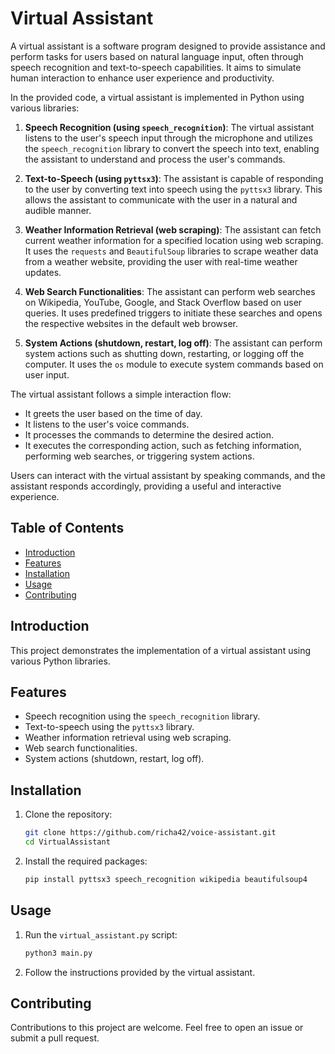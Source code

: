 # Virtual Assistant

A virtual assistant is a software program designed to provide assistance and perform tasks for users based on natural language input, often through speech recognition and text-to-speech capabilities. It aims to simulate human interaction to enhance user experience and productivity.

In the provided code, a virtual assistant is implemented in Python using various libraries:

1. **Speech Recognition (using `speech_recognition`)**:
   The virtual assistant listens to the user's speech input through the microphone and utilizes the `speech_recognition` library to convert the speech into text, enabling the assistant to understand and process the user's commands.

2. **Text-to-Speech (using `pyttsx3`)**:
   The assistant is capable of responding to the user by converting text into speech using the `pyttsx3` library. This allows the assistant to communicate with the user in a natural and audible manner.

3. **Weather Information Retrieval (web scraping)**:
   The assistant can fetch current weather information for a specified location using web scraping. It uses the `requests` and `BeautifulSoup` libraries to scrape weather data from a weather website, providing the user with real-time weather updates.

4. **Web Search Functionalities**:
   The assistant can perform web searches on Wikipedia, YouTube, Google, and Stack Overflow based on user queries. It uses predefined triggers to initiate these searches and opens the respective websites in the default web browser.

5. **System Actions (shutdown, restart, log off)**:
   The assistant can perform system actions such as shutting down, restarting, or logging off the computer. It uses the `os` module to execute system commands based on user input.

The virtual assistant follows a simple interaction flow:
- It greets the user based on the time of day.
- It listens to the user's voice commands.
- It processes the commands to determine the desired action.
- It executes the corresponding action, such as fetching information, performing web searches, or triggering system actions.

Users can interact with the virtual assistant by speaking commands, and the assistant responds accordingly, providing a useful and interactive experience.

## Table of Contents

- [Introduction](#introduction)
- [Features](#features)
- [Installation](#installation)
- [Usage](#usage)
- [Contributing](#contributing)

## Introduction

This project demonstrates the implementation of a virtual assistant using various Python libraries.

## Features

- Speech recognition using the `speech_recognition` library.
- Text-to-speech using the `pyttsx3` library.
- Weather information retrieval using web scraping.
- Web search functionalities.
- System actions (shutdown, restart, log off).

## Installation

1. Clone the repository:
   ```bash
   git clone https://github.com/richa42/voice-assistant.git
   cd VirtualAssistant
   ```

2. Install the required packages:
   ```bash
   pip install pyttsx3 speech_recognition wikipedia beautifulsoup4
   ```

## Usage

1. Run the `virtual_assistant.py` script:
   ```bash
   python3 main.py
   ```

2. Follow the instructions provided by the virtual assistant.

## Contributing

Contributions to this project are welcome. Feel free to open an issue or submit a pull request.

